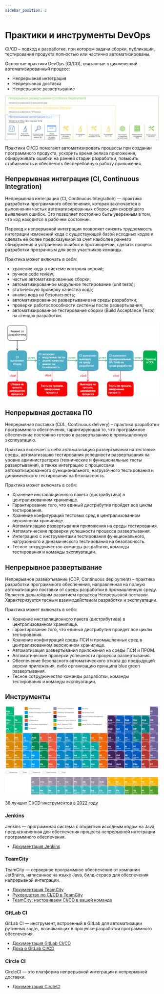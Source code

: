 ```yaml
---
sidebar_position: 2
---
```


# Практики и инструменты DevOps

CI/CD – подход к разработке, при котором задачи сборки, публикации, тестирования продукта полностью или частично автоматизированы.

Основные практики DevOps (CI/CD), связанные в циклический автоматизированный процесс:

- Непрерывная интеграция
- Непрерывная доставка
- Непрерывное развертывание
 
![devops-practics](/img/devops-practics.png)

Практики CI/CD помогают автоматизировать процессы при создании программного продукта, ускорить время релиза приложения, обнаруживать ошибки на ранней стадии разработки, повысить стабильность и обеспечить бесперебойную работу приложения.

## Непрерывная интеграция (CI, Continuous Integration)

Непрерывная интеграция (CI, Continuous Integration) —  практика разработки программного обеспечения, которая заключается в выполнении частых автоматизированных сборок для скорейшего выявления ошибок. Это позволяет постоянно быть уверенным в том, что код находится в рабочем состоянии.

Переход к непрерывной интеграции позволяет снизить трудоемкость интеграции изменений кода с существующей базой исходных кодов и сделать её более предсказуемой за счет наиболее раннего обнаружения и устранения ошибок и противоречий, сделать процесс разработки прозрачным для всех участников команды.

Практика может включать в себя:

- хранение кода в системе контроля версий;
- ручное code review;
- частые автоматизированные сборки;
- автоматизированное модульное тестирование (unit tests);
- статическую проверку качества кода;
- анализ кода на безопасность;
- автоматизированное развертывание на среды разработки;
- проверки работоспособности системы после развертывания;
- автоматизированное тестирование сборки (Build Acceptance Tests) на стендах разработки.

![continious integration](/img/continious_integration.png)

## Непрерывная доставка ПО

Непрерывная поставка (CDL, Continuous delivery) – практика разработки программного обеспечения, гарантирующая то, что программное обеспечение постоянно готово к развертыванию в промышленную эксплуатацию. 

Практика включает в себя автоматизацию развертывания на тестовые среды, автоматизацию тестирования успешности развертывания на уровне администраторов (технические и функциональные тесты развертывания), а также интеграцию с процессами автоматизированного функционального, нагрузочного тестирования и динамического тестирования на безопасность.

Практика может включать в себя:

- Хранение инсталляционного пакета (дистрибутива) в централизованном хранилище.
- Гарантирование того, что единый дистрибутив пройдет все циклы тестирования.
- Хранение конфигураций тестовых сред в централизованном версионном хранилище.
- Автоматизацию развертывания приложения на среды тестирования.
- Автоматические проверки успешности процесса развертывания.
- Интеграцию с инструментами тестирования функционального, нагрузочного и динамического тестирования на безопасность.
- Тесное сотрудничество команды разработки, команды тестирования и команды эксплуатации.

## Непрерывное развертывание

Непрерывное развертывание (CDP, Continuous deployment) – практика разработки программного обеспечения, направленная на полную автоматизацию поставки от среды разработки в промышленную среду. Является дальнейшим развитием процесса Непрерывной поставки. Характеризуется тесным взаимодействием разработки и эксплуатации.

Практика может включать в себя:

- Хранение инсталляционного пакета (дистрибутива) в централизованном хранилище.
- Гарантирование того, что единый дистрибутив пройдет все циклы тестирования.
- Хранение конфигураций среды ПСИ и промышленных сред в централизованном версионном хранилище.
- Автоматизация развертывания приложения на среды ПСИ и ПРОМ.
- Автоматические проверки успешности процесса развертывания.
- Обеспечение безопасного автоматического отката до предыдущей версии приложения, либо организацию принципа blue green развертывания.
- Тесное сотрудничество команды разработки, команды тестирования и команды эксплуатации.

## Инструменты

![periodic tanble of devops tools](/img/periodic_tanble_of_devops_tools.png)

[38 лучших CI/CD-инструментов в 2022 году](https://habr.com/ru/companies/southbridge/articles/706646/)

### Jenkins

Jenkins — программная система с открытым исходным кодом на Java, предназначенная для обеспечения процесса непрерывной интеграции программного обеспечения.

- [Документация Jenkins](https://www.jenkins.io/doc/)

### TeamCity

TeamCity — серверное программное обеспечение от компании JetBrains, написанное на языке Java, билд-сервер для обеспечения непрерывной интеграции.

- [Документация TeamCity](https://www.jetbrains.com/help/teamcity/teamcity-documentation.html)
- [Руководство по CI/CD в TeamCity](https://www.jetbrains.com/ru-ru/teamcity/ci-cd-guide/)
- [TeamCity: настраиваем CI/CD в вашей команде](https://habr.com/ru/companies/tinkoff/articles/532546/)

### GitLab CI

GitLab CI — инструмент, встроенный в GitLab для автоматизации рутинных задач, возникающих в процессе разработки программного обеспечения. 

- [Документация GitLab CI/CD](https://docs.gitlab.com/ee/ci/)
- [Дока о GitLab CI/CD](https://doka.guide/tools/gitlab-ci-cd/)

### Circle CI

CircleCI — это платформа непрерывной интеграции и непрерывной доставки.

- [Документация CircleCI](https://circleci.com/docs/)